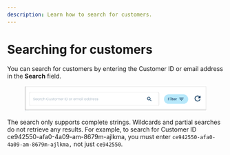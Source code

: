 ```yaml
---
description: Learn how to search for customers.
---
```


# Searching for customers

You can search for customers by entering the Customer ID or email address in the **Search** field.

<figure><img src="../../../.gitbook/assets/1 Searching for customers.png" alt=""><figcaption></figcaption></figure>

The search only supports complete strings. Wildcards and partial searches do not retrieve any results. For example, to search for Customer ID ce942550-afa0-4a09-am-8679m-ajlkma, you must enter `ce942550-afa0-4a09-am-8679m-ajlkma,` not just `ce942550`.
